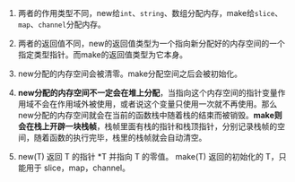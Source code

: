 1. 两者的作用类型不同，new给`int`、`string`、数组分配内存，make给`slice`、`map`、`channel`分配内存。

2. 两者的返回值不同，new的返回值类型为一个指向新分配好的内存空间的一个指定类型指针。而make的返回值类型为它本身。

3. new分配的内存空间会被清零。make分配空间之后会被初始化。

4. **new分配的内存空间不一定会在堆上分配**，当指向这个内存空间的指针变量作用域不会在作用域外被使用，或者说这个变量只使用一次就不再使用。那么new分配的内存空间就会在当前的函数栈中随着栈的结束而被销毁。**make则会在栈上开辟一块栈帧**，栈帧里面有栈的指针和栈顶指针，分别记录栈帧的空间，随着函数的执行完毕，栈里的栈帧就会自动清空。
5. new(T) 返回 T 的指针 *T 并指向 T 的零值。
   make(T) 返回的初始化的 T，只能用于 slice，map，channel。